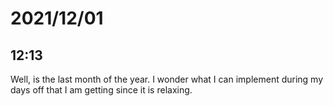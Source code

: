 # 2021/12/01

## 12:13

Well, is the last month of the year. I wonder what I can implement during my
days off that I am getting since it is relaxing.